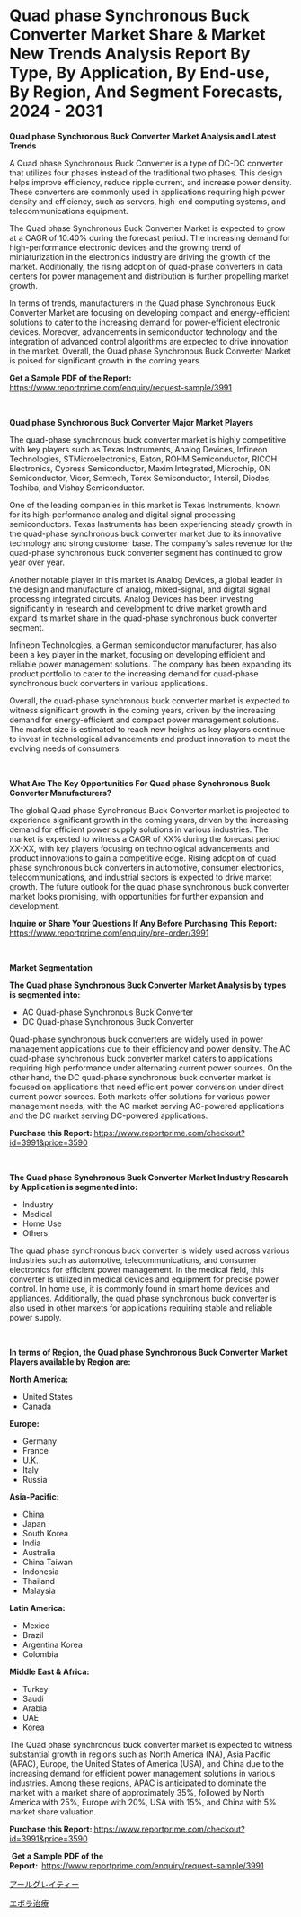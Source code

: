 <p><h1>Quad phase Synchronous Buck Converter Market Share & Market New Trends Analysis Report By Type, By Application, By End-use, By Region, And Segment Forecasts, 2024 - 2031</h1></p><p><strong>Quad phase Synchronous Buck Converter Market Analysis and Latest Trends</strong></p>
<p><p>A Quad phase Synchronous Buck Converter is a type of DC-DC converter that utilizes four phases instead of the traditional two phases. This design helps improve efficiency, reduce ripple current, and increase power density. These converters are commonly used in applications requiring high power density and efficiency, such as servers, high-end computing systems, and telecommunications equipment.</p><p>The Quad phase Synchronous Buck Converter Market is expected to grow at a CAGR of 10.40% during the forecast period. The increasing demand for high-performance electronic devices and the growing trend of miniaturization in the electronics industry are driving the growth of the market. Additionally, the rising adoption of quad-phase converters in data centers for power management and distribution is further propelling market growth.</p><p>In terms of trends, manufacturers in the Quad phase Synchronous Buck Converter Market are focusing on developing compact and energy-efficient solutions to cater to the increasing demand for power-efficient electronic devices. Moreover, advancements in semiconductor technology and the integration of advanced control algorithms are expected to drive innovation in the market. Overall, the Quad phase Synchronous Buck Converter Market is poised for significant growth in the coming years.</p></p>
<p><strong>Get a Sample PDF of the Report:&nbsp;</strong> <a href="https://www.reportprime.com/enquiry/request-sample/3991">https://www.reportprime.com/enquiry/request-sample/3991</a></p>
<p>&nbsp;</p>
<p><strong>Quad phase Synchronous Buck Converter Major Market Players</strong></p>
<p><p>The quad-phase synchronous buck converter market is highly competitive with key players such as Texas Instruments, Analog Devices, Infineon Technologies, STMicroelectronics, Eaton, ROHM Semiconductor, RICOH Electronics, Cypress Semiconductor, Maxim Integrated, Microchip, ON Semiconductor, Vicor, Semtech, Torex Semiconductor, Intersil, Diodes, Toshiba, and Vishay Semiconductor. </p><p>One of the leading companies in this market is Texas Instruments, known for its high-performance analog and digital signal processing semiconductors. Texas Instruments has been experiencing steady growth in the quad-phase synchronous buck converter market due to its innovative technology and strong customer base. The company's sales revenue for the quad-phase synchronous buck converter segment has continued to grow year over year.</p><p>Another notable player in this market is Analog Devices, a global leader in the design and manufacture of analog, mixed-signal, and digital signal processing integrated circuits. Analog Devices has been investing significantly in research and development to drive market growth and expand its market share in the quad-phase synchronous buck converter segment.</p><p>Infineon Technologies, a German semiconductor manufacturer, has also been a key player in the market, focusing on developing efficient and reliable power management solutions. The company has been expanding its product portfolio to cater to the increasing demand for quad-phase synchronous buck converters in various applications.</p><p>Overall, the quad-phase synchronous buck converter market is expected to witness significant growth in the coming years, driven by the increasing demand for energy-efficient and compact power management solutions. The market size is estimated to reach new heights as key players continue to invest in technological advancements and product innovation to meet the evolving needs of consumers.</p></p>
<p>&nbsp;</p>
<p><strong>What Are The Key Opportunities For Quad phase Synchronous Buck Converter Manufacturers?</strong></p>
<p><p>The global Quad phase Synchronous Buck Converter market is projected to experience significant growth in the coming years, driven by the increasing demand for efficient power supply solutions in various industries. The market is expected to witness a CAGR of XX% during the forecast period XX-XX, with key players focusing on technological advancements and product innovations to gain a competitive edge. Rising adoption of quad phase synchronous buck converters in automotive, consumer electronics, telecommunications, and industrial sectors is expected to drive market growth. The future outlook for the quad phase synchronous buck converter market looks promising, with opportunities for further expansion and development.</p></p>
<p><strong>Inquire or Share Your Questions If Any Before Purchasing This Report:</strong> <a href="https://www.reportprime.com/enquiry/pre-order/3991">https://www.reportprime.com/enquiry/pre-order/3991</a></p>
<p>&nbsp;</p>
<p><strong>Market Segmentation</strong></p>
<p><strong>The Quad phase Synchronous Buck Converter Market Analysis by types is segmented into:</strong></p>
<p><ul><li>AC Quad-phase Synchronous Buck Converter</li><li>DC Quad-phase Synchronous Buck Converter</li></ul></p>
<p><p>Quad-phase synchronous buck converters are widely used in power management applications due to their efficiency and power density. The AC quad-phase synchronous buck converter market caters to applications requiring high performance under alternating current power sources. On the other hand, the DC quad-phase synchronous buck converter market is focused on applications that need efficient power conversion under direct current power sources. Both markets offer solutions for various power management needs, with the AC market serving AC-powered applications and the DC market serving DC-powered applications.</p></p>
<p><strong>Purchase this Report:&nbsp;</strong><a href="https://www.reportprime.com/checkout?id=3991&price=3590">https://www.reportprime.com/checkout?id=3991&price=3590</a></p>
<p>&nbsp;</p>
<p><strong>The Quad phase Synchronous Buck Converter Market Industry Research by Application is segmented into:</strong></p>
<p><ul><li>Industry</li><li>Medical</li><li>Home Use</li><li>Others</li></ul></p>
<p><p>The quad phase synchronous buck converter is widely used across various industries such as automotive, telecommunications, and consumer electronics for efficient power management. In the medical field, this converter is utilized in medical devices and equipment for precise power control. In home use, it is commonly found in smart home devices and appliances. Additionally, the quad phase synchronous buck converter is also used in other markets for applications requiring stable and reliable power supply.</p></p>
<p>&nbsp;</p>
<p><strong>In terms of Region, the Quad phase Synchronous Buck Converter Market Players available by Region are:</strong></p>
<p>
    <p> <strong> North America: </strong>
        <ul>
            <li>United States</li>
            <li>Canada</li>
        </ul>
        </p> 
    <p> <strong> Europe: </strong>
        <ul>
            <li>Germany</li>
            <li>France</li>
            <li>U.K.</li>
            <li>Italy</li>
            <li>Russia</li>
        </ul>
        </p> 
    <p> <strong> Asia-Pacific: </strong>
        <ul>
            <li>China</li>
            <li>Japan</li>
            <li>South Korea</li>
            <li>India</li>
            <li>Australia</li>
            <li>China Taiwan</li>
            <li>Indonesia</li>
            <li>Thailand</li>
            <li>Malaysia</li>
        </ul>
        </p> 
    <p> <strong> Latin America: </strong>
        <ul>
            <li>Mexico</li>
            <li>Brazil</li>
            <li>Argentina Korea</li>
            <li>Colombia</li>
        </ul>
        </p> 
    <p> <strong> Middle East & Africa: </strong>
        <ul>
            <li>Turkey</li>
            <li>Saudi</li>
            <li>Arabia</li>
            <li>UAE</li>
            <li>Korea</li>
        </ul>
    </p>
    </p>
<p><p>The Quad phase synchronous buck converter market is expected to witness substantial growth in regions such as North America (NA), Asia Pacific (APAC), Europe, the United States of America (USA), and China due to the increasing demand for efficient power management solutions in various industries. Among these regions, APAC is anticipated to dominate the market with a market share of approximately 35%, followed by North America with 25%, Europe with 20%, USA with 15%, and China with 5% market share valuation.</p></p>
<p><strong>Purchase this Report: </strong><a href="https://www.reportprime.com/checkout?id=3991&price=3590">https://www.reportprime.com/checkout?id=3991&price=3590</a></p>
<p>&nbsp;<strong>Get a Sample PDF of the Report:&nbsp;&nbsp;</strong><a href="https://www.reportprime.com/enquiry/request-sample/3991">https://www.reportprime.com/enquiry/request-sample/3991</a></p>
<p><strong></strong></p>
<p><p><a href="https://github.com/marbadji/Market-Research-Report-List-1/blob/main/283314514876.md">アールグレイティー</a></p><p><a href="https://github.com/KaydenJohns1964/Market-Research-Report-List-1/blob/main/847085514877.md">エボラ治療</a></p></p>